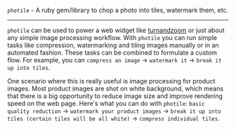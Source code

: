 `photile` - A ruby gem/library to chop a photo into tiles, watermark them, etc.

* * *

`photile` can be used to power a web widget like [turnandzoom](https://github.com/nitindhar7/turnandzoom) or just about any simple image processing workflow. With `photile` you can run simple tasks like compression, watermarking and tiling images manually or in an automated fashion. These tasks can be combined to formulate a custom flow. For example, you can `compress an image` -> `watermark it` -> `break it up into tiles`.

One scenario where this is really useful is image processing for product images. Most product images are shot on white background, which means that there is a big opportunity to reduce image size and improve rendering speed on the web page. Here's what you can do with `photile`: `basic quality reduction` -> `watermark your product images` -> `break it up into tiles (certain tiles will be all white)` -> `compress individual tiles`.


